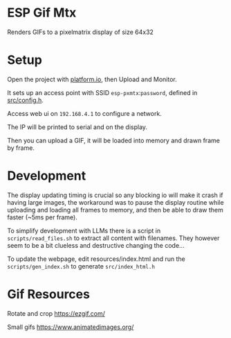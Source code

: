 # ESP Gif Mtx

Renders GIFs to a pixelmatrix display of size 64x32

# Setup

Open the project with [platform.io](https://platformio.org/), then Upload and Monitor.

It sets up an access point with SSID `esp-pxmtx`:`password`, defined in [src/config.h](src/config.h).

Access web ui on `192.168.4.1` to configure a network.

The IP will be printed to serial and on the display.

Then you can upload a GIF, it will be loaded into memory and drawn frame by frame.

# Development

The display updating timing is crucial so any blocking io will make it crash if having large images, the workaround was to pause the display routine while uploading and loading all frames to memory, and then be able to draw them faster (~5ms per frame).

To simplify development with LLMs there is a script in `scripts/read_files.sh` to extract all content with filenames. They however seem to be a bit clueless and destructive changing the code...

To update the webpage, edit resources/index.html and run the `scripts/gen_index.sh` to generate `src/index_html.h`

# Gif Resources

Rotate and crop
https://ezgif.com/

Small gifs
https://www.animatedimages.org/
